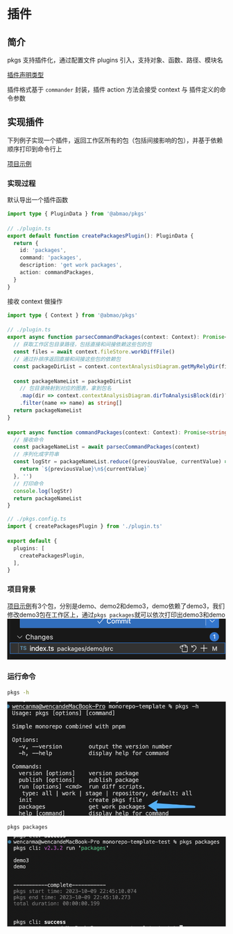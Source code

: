 # 插件

## 简介
pkgs 支持插件化，通过配置文件 plugins 引入，支持对象、函数、路径、模块名

[插件声明类型](/config/#类型-1)

插件格式基于 `commander` 封装，插件 action 方法会接受 context 与 插件定义的命令参数



## 实现插件
下列例子实现一个插件，返回工作区所有的包（包括间接影响的包），并基于依赖顺序打印到命令行上

[项目示例](https://gitee.com/turn_three_degrees/monorepo-template-test)

### 实现过程
默认导出一个插件函数
```ts
import type { PluginData } from '@abmao/pkgs'

// ./plugin.ts
export default function createPackagesPlugin(): PluginData {
  return {
    id: 'packages',
    command: 'packages',
    description: 'get work packages',
    action: commandPackages,
  }
}
```
接收 context 做操作
```ts
import type { Context } from '@abmao/pkgs'

// ./plugin.ts
export async function parsecCommandPackages(context: Context): Promise<string[]> {
  // 获取工作区包目录路径，包括直接和间接依赖这些包的包
  const files = await context.fileStore.workDiffFile()
  // 通过扑排序返回直接和间接这些包的依赖包
  const packageDirList = context.contextAnalysisDiagram.getMyRelyDir(files)

  const packageNameList = packageDirList
    // 包目录映射到对应的图表，拿到包名
    .map(dir => context.contextAnalysisDiagram.dirToAnalysisBlock(dir)?.name)
    .filter(name => name) as string[]
  return packageNameList
}

export async function commandPackages(context: Context): Promise<string[]> {
  // 接收命令
  const packageNameList = await parsecCommandPackages(context)
  // 序列化成字符串
  const logStr = packageNameList.reduce((previousValue, currentValue) => {
    return `${previousValue}\n${currentValue}`
  }, '')
  // 打印命令
  console.log(logStr)
  return packageNameList
}
```

```ts
// ./pkgs.config.ts
import { createPackagesPlugin } from './plugin.ts'

export default {
  plugins: [
    createPackagesPlugin,
  ],
}
```

### 项目背景
[项目示例](https://gitee.com/turn_three_degrees/monorepo-template-test)有3个包，分别是demo、demo2和demo3，demo依赖了demo3，我们修改demo3包在工作区上，通过`pkgs packages`就可以依次打印出demo3和demo
![](./assets//images/workDiff.png)

### 运行命令
```bash
pkgs -h
```
![pkgs -h](./assets/images/packages.png)
```bash
pkgs packages
```
![pkgs packages](./assets/images/runPackages.png)




